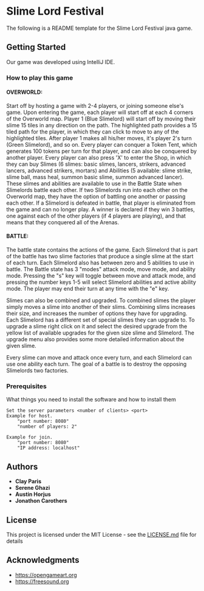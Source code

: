 # Slime Lord Festival

The following is a README template for the Slime Lord Festival java game.

## Getting Started

Our game was developed using IntelliJ IDE.

### How to play this game

#### OVERWORLD: 

Start off by hosting a game with 2-4 players, or joining someone else's game. Upon entering the game, each player will start off at each 
4 corners of the Overworld map. Player 1 (Blue Slimelord) will start off by moving their slime 15 tiles in any direction on the path. The 
highlighted path provides a 15 tiled path for the player, in which they can click to move to any of the highlighted tiles. After player 1 
makes all his/her moves, it's player 2's turn (Green Slimelord), and so on. Every player can conquer a Token Tent, which generates 100 
tokens per turn for that player, and can also be conquered by another player. Every player can also press 'X' to enter the Shop, in which 
they can buy Slimes (6 slimes: basic slimes, lancers, strikers, advanced lancers, advanced strikers, mortars) and Abilities 
(5 available: slime strike, slime ball, mass heal, summon basic slime, summon advanced lancer). These slimes and abilities are available 
to use in the Battle State when Slimelords battle each other. 
If two Slimelords run into each other on the Overworld map, they have the option of battling one another or passing each other. If a 
Slimelord is defeated in battle, that player is eliminated from the game and can no longer play. A winner is declared if they win 3 
battles, one against each of the other players (if 4 players are playing), and that means that they conquered all of the Arenas. 

#### BATTLE:

The battle state contains the actions of the game. Each Slimelord that is part of the battle has two slime factories that produce a single slime at the start of each turn. Each Slimelord also has between zero and 5 abilities to use in battle. The Battle state has 3 "modes" attack mode, move mode, and ability mode. Pressing the "s" key will toggle between move and attack mode, and pressing the number keys 1-5 will select Slimelord abilities and active ability mode. The player may end their turn at any time with the "e" key.

Slimes can also be combined and upgraded. To combined slimes the player simply moves a slime into another of their slims. Combining slims increases their size, and increases the number of options they have for upgrading. Each Slimelord has a different set of special slimes they can upgrade to. To upgrade a slime right click on it and select the desired upgrade from the yellow list of available upgrades for the given size slime and Slimelord. The upgrade menu also provides some more detailed information about the given slime.

Every slime can move and attack once every turn, and each Slimelord can use one ability each turn. The goal of a battle is to destroy the opposing Slimelords two factories.


### Prerequisites

What things you need to install the software and how to install them

```
Set the server parameters <number of clients> <port>
Example for host. 
    "port number: 8080" 
    "number of players: 2" 
    
Example for join. 
    "port number: 8080" 
    "IP address: localhost"
```

## Authors

* **Clay Paris**
* **Serene Ghazi**
* **Austin Horjus**
* **Jonathon Carothers**

## License

This project is licensed under the MIT License - see the [LICENSE.md](LICENSE.md) file for details

## Acknowledgments

* https://opengameart.org
* https://freesound.org